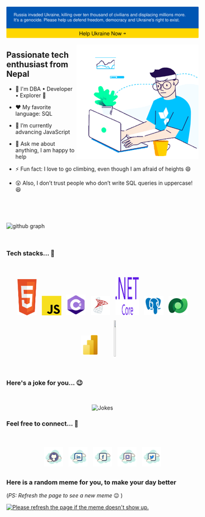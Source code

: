 [![Stand With Ukraine](https://raw.githubusercontent.com/vshymanskyy/StandWithUkraine/main/banner2-direct.svg)](https://vshymanskyy.github.io/StandWithUkraine)

<p align="right">
<img align="right" height="300px" width="320px" alt="GIF" src="./assets/gif/gif.gif" />
</p>

<p align="left">
  <h2>Passionate tech enthusiast from Nepal</h2>
</p>

- 🚀 I'm DBA • Developer • Explorer 🚀

- ❤️ My favorite language: SQL

- 💪 I’m currently advancing JavaScript

- 💌 Ask me about anything, I am happy to help

- ⚡ Fun fact: I love to go climbing, even though I am afraid of heights 😄

- 😮 Also, I don’t trust people who don’t write SQL queries in uppercase! 😆

</br>
</br>
</br>

![github graph](https://activity-graph.herokuapp.com/graph?username=sanamhub&theme=react-dark&hide_border=true)

</br>

### Tech stacks... 🚀

<br>

<p align="center">
 <img width="10%" height="95px" style="padding:5px" src="./assets/svg/html.svg"/>
 <img width="10%" style="padding:5px" src="./assets/svg/js.svg"/>
 <img width="10%" style="padding:5px" src="./assets/svg/cs.svg"/>
 <img width="10%" style="padding:5px" src="./assets/svg/mssql.svg"/>
 <img width="12%" height="100px" style="padding:5px" src="./assets/svg/dotnet.svg"/>
 <img width="10%" style="padding:5px" src="./assets/svg/pgsql.svg"/>
 <img width="10%" style="padding:5px" src="./assets/svg/dv.svg"/>
 <img width="10%" style="padding:5px" src="./assets/svg/pbi.svg"/>
 <img width="10%" height="95px" style="padding:5px" src="./assets/svg/css.svg"/>
</p>

</br>

### Here's a joke for you... 😉

</br>

<p align="center">
<img src="https://readme-jokes.vercel.app/api" alt="Jokes" />
</p>

### Feel free to connect... 🤝

</br>

<p align="center">
 <a href="https://github.com/sanamhub"><img alt="github" width="10%" style="padding:5px" src="./assets/img/github.png"/></a>
 <a href="https://www.linkedin.com/in/sanampakuwal"><img alt="linkedin" width="10%" style="padding:5px" src="./assets/img/linkedin.png"/></a>
 <a href="https://www.facebook.com/mrsanampakuwal"><img alt="facebook" width="10%" style="padding:5px" src="./assets/img/facebook.png"/></a>
 <a href="https://www.instagram.com/sanampakuwal"><img alt="instagram" width="10%" style="padding:5px" src="./assets/img/instagram.png"/></a>
 <a href="https://twitter.com/sanampakuwal"><img alt="twitter" width="10%" style="padding:5px" src="./assets/img/twitter.png"/></a>
</p>

### Here is a random meme for you, to make your day better
(*PS: Refresh the page to see a new meme* :wink: )

<a href="https://github.com/techytushar/random-memer"><img src='https://random-memer.herokuapp.com/' title="Meme" alt="Please refresh the page if the meme doesn't show up." height="400"></a>
